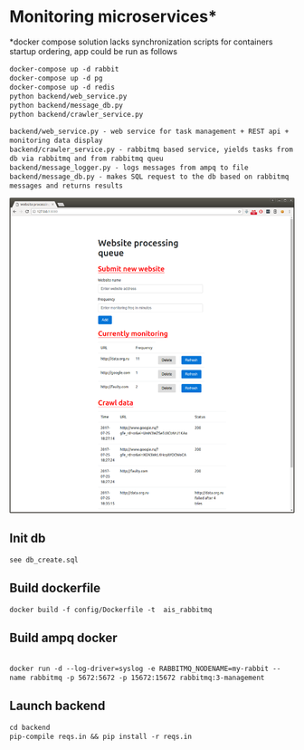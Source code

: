 # Monitoring microservices*
*docker compose solution lacks synchronization scripts for containers startup ordering, app could be run as follows
```
docker-compose up -d rabbit
docker-compose up -d pg
docker-compose up -d redis
python backend/web_service.py
python backend/message_db.py
python backend/crawler_service.py
```
```
backend/web_service.py - web service for task management + REST api + monitoring data display
backend/crawler_service.py - rabbitmq based service, yields tasks from db via rabbitmq and from rabbitmq queu
backend/message_logger.py - logs messages from ampq to file
backend/message_db.py - makes SQL request to the db based on rabbitmq messages and returns results
```



![Alt text](/website_monitoring.png?raw=true "Optional Title")

## Init db

```
see db_create.sql
```


## Build dockerfile
```
docker build -f config/Dockerfile -t  ais_rabbitmq
```


## Build ampq docker
```

docker run -d --log-driver=syslog -e RABBITMQ_NODENAME=my-rabbit --name rabbitmq -p 5672:5672 -p 15672:15672 rabbitmq:3-management
```

## Launch backend
```
cd backend
pip-compile reqs.in && pip install -r reqs.in
```
